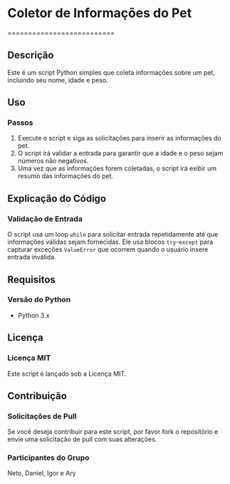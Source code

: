# Coletor de Informações do Pet
==========================

## Descrição
Este é um script Python simples que coleta informações sobre um pet, incluindo seu nome, idade e peso.

## Uso
### Passos

1. Execute o script e siga as solicitações para inserir as informações do pet.
2. O script irá validar a entrada para garantir que a idade e o peso sejam números não negativos.
3. Uma vez que as informações forem coletadas, o script irá exibir um resumo das informações do pet.

## Explicação do Código
### Validação de Entrada

O script usa um loop `while` para solicitar entrada repetidamente até que informações válidas sejam fornecidas. Ele usa blocos `try`-`except` para capturar exceções `ValueError` que ocorrem quando o usuário insere entrada inválida.

## Requisitos

### Versão do Python

* Python 3.x

## Licença
### Licença MIT

Este script é lançado sob a Licença MIT.

## Contribuição
### Solicitações de Pull

Se você deseja contribuir para este script, por favor fork o repositório e envie uma solicitação de pull com suas alterações.

### Participantes do Grupo
Neto, Daniel, Igor e Ary
